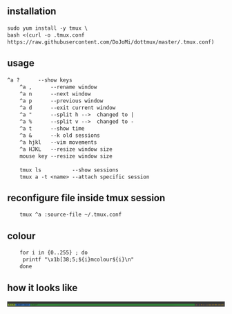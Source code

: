 
installation
-----
	
	sudo yum install -y tmux \
	bash <(curl -o .tmux.conf https://raw.githubusercontent.com/DoJoMi/dottmux/master/.tmux.conf)


usage
-----
	^a ?      --show keys
        ^a ,      --rename window
        ^a n      --next window
        ^a p      --previous window
        ^a d      --exit current window
        ^a "      --split h -->  changed to |
        ^a %      --split v -->  changed to -
        ^a t      --show time
        ^a &      --k old sessions
        ^a hjkl   --vim movements
        ^a HJKL   --resize window size
        mouse key --resize window size
        
        tmux ls          --show sessions
        tmux a -t <name> --attach specific session

reconfigure file inside tmux session
------
        tmux ^a :source-file ~/.tmux.conf

colour
------
        for i in {0..255} ; do
         printf "\x1b[38;5;${i}mcolour${i}\n"
        done

how it looks like
------
![image](https://raw.githubusercontent.com/DoJoMi/dottmux/master/tmux.png)

